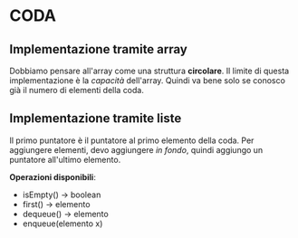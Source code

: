 # CODA

## Implementazione tramite array

Dobbiamo pensare all'array come una struttura **circolare**.
Il limite di questa implementazione è la *capacità* dell'array.
Quindi va bene solo se conosco già il numero di elementi della coda.

## Implementazione tramite liste

Il primo puntatore è il puntatore al primo elemento della coda.
Per aggiungere elementi, devo aggiungere *in fondo*, quindi aggiungo 
un puntatore all'ultimo elemento.

**Operazioni disponibili**:
- isEmpty() -> boolean
- first() -> elemento
- dequeue() -> elemento
- enqueue(elemento x) 
